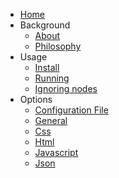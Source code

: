- [Home](/)
- Background
  - [About](/background/about)
  - [Philosophy](/background/philosophy)
- Usage
  - [Install](/usage/install)
  - [Running](/usage/running)
  - [Ignoring nodes](/usage/ignoring)
- Options
  - [Configuration File](/options/configuration)
  - [General](/options/general)
  - [Css](/options/css)
  - [Html](/options/html)
  - [Javascript](/options/javascript)
  - [Json](/options/json)
